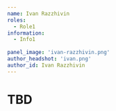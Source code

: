```yaml
---
name: Ivan Razzhivin
roles:
  - Role1
information:
  - Info1
  
panel_image: 'ivan-razzhivin.png'
author_headshot: 'ivan.png'
author_id: Ivan Razzhivin
---
```

# TBD